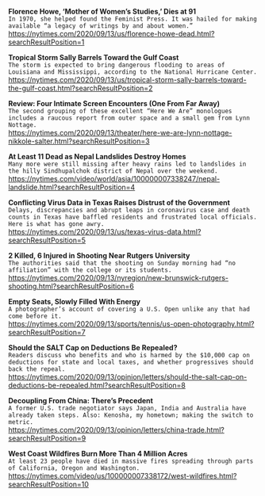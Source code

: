 **Florence Howe, ‘Mother of Women’s Studies,’ Dies at 91**\
`In 1970, she helped found the Feminist Press. It was hailed for making available “a legacy of writings by and about women.”`\
https://nytimes.com/2020/09/13/us/florence-howe-dead.html?searchResultPosition=1

**Tropical Storm Sally Barrels Toward the Gulf Coast**\
`The storm is expected to bring dangerous flooding to areas of Louisiana and Mississippi, according to the National Hurricane Center.`\
https://nytimes.com/2020/09/13/us/tropical-storm-sally-barrels-toward-the-gulf-coast.html?searchResultPosition=2

**Review: Four Intimate Screen Encounters (One From Far Away)**\
`The second grouping of these excellent “Here We Are” monologues includes a raucous report from outer space and a small gem from Lynn Nottage.`\
https://nytimes.com/2020/09/13/theater/here-we-are-lynn-nottage-nikkole-salter.html?searchResultPosition=3

**At Least 11 Dead as Nepal Landslides Destroy Homes**\
`Many more were still missing after heavy rains led to landslides in the hilly Sindhupalchok district of Nepal over the weekend.`\
https://nytimes.com/video/world/asia/100000007338247/nepal-landslide.html?searchResultPosition=4

**Conflicting Virus Data in Texas Raises Distrust of the Government**\
`Delays, discrepancies and abrupt leaps in coronavirus case and death counts in Texas have baffled residents and frustrated local officials. Here is what has gone awry.`\
https://nytimes.com/2020/09/13/us/texas-virus-data.html?searchResultPosition=5

**2 Killed, 6 Injured in Shooting Near Rutgers University**\
`The authorities said that the shooting on Sunday morning had “no affiliation” with the college or its students.`\
https://nytimes.com/2020/09/13/nyregion/new-brunswick-rutgers-shooting.html?searchResultPosition=6

**Empty Seats, Slowly Filled With Energy**\
`A photographer’s account of covering a U.S. Open unlike any that had come before it.`\
https://nytimes.com/2020/09/13/sports/tennis/us-open-photography.html?searchResultPosition=7

**Should the SALT Cap on Deductions Be Repealed?**\
`Readers discuss who benefits and who is harmed by the $10,000 cap on deductions for state and local taxes, and whether progressives should back the repeal.`\
https://nytimes.com/2020/09/13/opinion/letters/should-the-salt-cap-on-deductions-be-repealed.html?searchResultPosition=8

**Decoupling From China: There’s Precedent**\
`A former U.S. trade negotiator says Japan, India and Australia have already taken steps. Also: Kenosha, my hometown; making the switch to metric.`\
https://nytimes.com/2020/09/13/opinion/letters/china-trade.html?searchResultPosition=9

**West Coast Wildfires Burn More Than 4 Million Acres**\
`At least 23 people have died in massive fires spreading through parts of California, Oregon and Washington.`\
https://nytimes.com/video/us/100000007338172/west-wildfires.html?searchResultPosition=10

